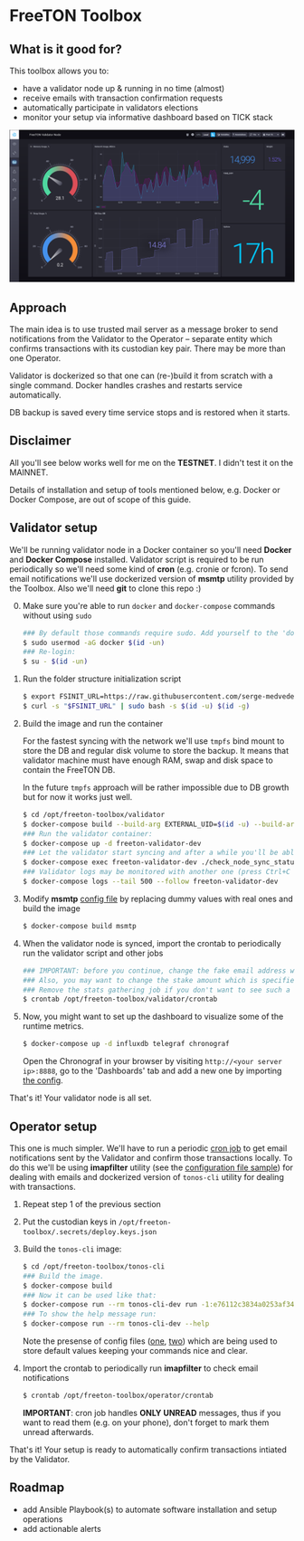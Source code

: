 # FreeTON Toolbox

## What is it good for?

This toolbox allows you to:
- have a validator node up & running in no time (almost)
- receive emails with transaction confirmation requests
- automatically participate in validators elections
- monitor your setup via informative dashboard based on TICK stack

![dashboard view](gallery/dashboard-1.png)

## Approach
The main idea is to use trusted mail server as a message broker to send notifications from the Validator to the Operator &ndash; separate entity which confirms transactions with its custodian key pair. There may be more than one Operator.

Validator is dockerized so that one can (re-)build it from scratch with a single command. Docker handles crashes and restarts service automatically.

DB backup is saved every time service stops and is restored when it starts.

## Disclaimer
All you'll see below works well for me on the __TESTNET__. I didn't test it on the MAINNET.

Details of installation and setup of tools mentioned below, e.g. Docker or Docker Compose, are out of scope of this guide.

## Validator setup
We'll be running validator node in a Docker container so you'll need __Docker__ and __Docker Compose__ installed.
Validator script is required to be run periodically so we'll need some kind of __cron__ (e.g. cronie or fcron).
To send email notifications we'll use dockerized version of __msmtp__ utility provided by the Toolbox.
Also we'll need __git__ to clone this repo :)

0. Make sure you're able to run `docker` and `docker-compose` commands without using `sudo`
    ```bash
    ### By default those commands require sudo. Add yourself to the 'docker' group to change it:
    $ sudo usermod -aG docker $(id -un)
    ### Re-login:
    $ su - $(id -un)
    ```

1. Run the folder structure initialization script
    ```bash
    $ export FSINIT_URL=https://raw.githubusercontent.com/serge-medvedev/freeton-toolbox/master/fsinit.sh
    $ curl -s "$FSINIT_URL" | sudo bash -s $(id -u) $(id -g)
    ```

2. Build the image and run the container

    For the fastest syncing with the network we'll use `tmpfs` bind mount to store the DB and regular disk volume to store the backup. It means that validator machine must have enough RAM, swap and disk space to contain the FreeTON DB.
    
    In the future `tmpfs` approach will be rather impossible due to DB growth but for now it works just well.

    ```bash
    $ cd /opt/freeton-toolbox/validator
    $ docker-compose build --build-arg EXTERNAL_UID=$(id -u) --build-arg EXTERNAL_GID=$(id -g) freeton-validator-dev
    ### Run the validator container:
    $ docker-compose up -d freeton-validator-dev
    ### Let the validator start syncing and after a while you'll be able to see its status by doing this:
    $ docker-compose exec freeton-validator-dev ./check_node_sync_status.sh
    ### Validator logs may be monitored with another one (press Ctrl+C to exit):
    $ docker-compose logs --tail 500 --follow freeton-validator-dev
    ```

3. Modify __msmtp__ [config file](validator/msmtp/msmtprc) by replacing dummy values with real ones and build the image
    ```bash
    $ docker-compose build msmtp
    ```

4. When the validator node is synced, import the crontab to periodically run the validator script and other jobs
    ```bash
    ### IMPORTANT: before you continue, change the fake email address with a valid recipient's one in the crontab file!
    ### Also, you may want to change the stake amount which is specified there, too.
    ### Remove the stats gathering job if you don't want to see such a useful information on the dashboard.
    $ crontab /opt/freeton-toolbox/validator/crontab
    ```

5. Now, you might want to set up the dashboard to visualize some of the runtime metrics.
    ```bash
    $ docker-compose up -d influxdb telegraf chronograf
    ```
    Open the Chronograf in your browser by visiting `http://<your server ip>:8888`, go to the 'Dashboards' tab and add a new one by importing [the config](validator/tick/dashboard.json).

That's it! Your validator node is all set.

## Operator setup

This one is much simpler. We'll have to run a periodic [cron job](operator/crontab) to get email notifications sent by the Validator and confirm those transactions locally. To do this we'll be using __imapfilter__ utility (see the [configuration file sample](operator/imapfilter/config.lua)) for dealing with emails and dockerized version of `tonos-cli` utility for dealing with transactions.

1. Repeat step 1 of the previous section

2. Put the custodian keys in `/opt/freeton-toolbox/.secrets/deploy.keys.json`

3. Build the `tonos-cli` image:
    ```bash
    $ cd /opt/freeton-toolbox/tonos-cli
    ### Build the image.
    $ docker-compose build
    ### Now it can be used like that:
    $ docker-compose run --rm tonos-cli-dev run -1:e76112c3834a0253af3443296349f90c7a5439c08f9675f442d50df37a03fc5c getCustodians '{}'
    ### To show the help message run:
    $ docker-compose run --rm tonos-cli-dev --help
    ```

    Note the presense of config files ([one](tonos-cli/tonlabs-cli.conf-dev.json), [two](tonos-cli/tonlabs-cli.conf.json)) which are being used to store default values keeping your commands nice and clear.

4. Import the crontab to periodically run __imapfilter__ to check email notifications
    ```bash
    $ crontab /opt/freeton-toolbox/operator/crontab
    ```

    __IMPORTANT__: cron job handles __ONLY UNREAD__ messages, thus if you want to read them (e.g. on your phone), don't forget to mark them unread afterwards.

That's it! Your setup is ready to automatically confirm transactions intiated by the Validator.

## Roadmap
- add Ansible Playbook(s) to automate software installation and setup operations
- add actionable alerts